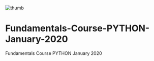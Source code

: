 ![thumb](https://user-images.githubusercontent.com/51271834/117728562-4a332580-b1f2-11eb-8300-100c938adc56.jpg)
# Fundamentals-Course-PYTHON-January-2020
Fundamentals Course PYTHON January 2020
